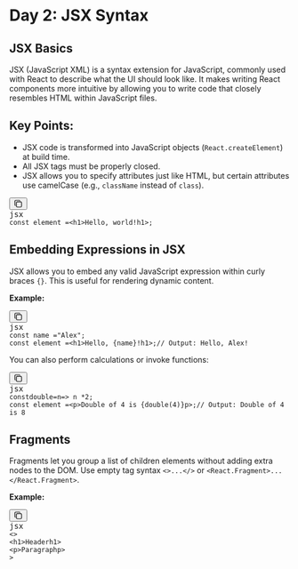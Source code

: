 # Day 2: JSX Syntax

## JSX Basics

JSX (JavaScript XML) is a syntax extension for JavaScript, commonly used with React to describe what the UI should look like. It makes writing React components more intuitive by allowing you to write code that closely resembles HTML within JavaScript files.

## Key Points:

* JSX code is transformed into JavaScript objects (`React.createElement`) at build time.
* All JSX tags must be properly closed.
* JSX allows you to specify attributes just like HTML, but certain attributes use camelCase (e.g., `className` instead of `class`).

<pre class="not-prose w-full rounded font-mono text-sm font-extralight"><div class="codeWrapper text-textMainDark selection:text-super selection:bg-super/10 bg-offset my-md relative flex flex-col rounded font-mono text-sm font-thin"><div class="translate-y-xs -translate-x-xs bottom-xl mb-xl sticky top-0 flex h-0 items-start justify-end"><button data-testid="copy-code-button" type="button" class="focus-visible:bg-offsetPlus dark:focus-visible:bg-offsetPlusDark hover:bg-offsetPlus text-textOff  hover:text-textMain dark:hover:bg-offsetPlusDark dark:hover:text-textMainDark font-sans focus:outline-none outline-none outline-transparent transition duration-300 ease-out font-sans  select-none items-center relative group/button  justify-center text-center items-center rounded-full cursor-pointer active:scale-[0.97] active:duration-150 active:ease-outExpo origin-center whitespace-nowrap inline-flex text-sm h-8 aspect-square"><div class="flex items-center min-w-0 font-medium gap-1.5 justify-center"><div class="flex shrink-0 items-center justify-center size-4"><svg xmlns="http://www.w3.org/2000/svg" width="16" height="16" viewBox="0 0 24 24" fill="none" stroke="currentColor" stroke-width="1.7999999999999998" stroke-linecap="round" stroke-linejoin="round" class="tabler-icon tabler-icon-copy "><path d="M7 7m0 2.667a2.667 2.667 0 0 1 2.667 -2.667h8.666a2.667 2.667 0 0 1 2.667 2.667v8.666a2.667 2.667 0 0 1 -2.667 2.667h-8.666a2.667 2.667 0 0 1 -2.667 -2.667z"></path><path d="M4.012 16.737a2.005 2.005 0 0 1 -1.012 -1.737v-10c0 -1.1 .9 -2 2 -2h10c.75 0 1.158 .385 1.5 1"></path></svg></div></div></button></div><div class="-mt-xl"><div><div data-testid="code-language-indicator" class="text-text-200 bg-background-300 py-xs px-sm inline-block rounded-br rounded-tl-[3px] font-thin">jsx</div></div><div class="pr-lg"><span><code><span><span class="token token">const</span><span> element </span><span class="token token operator">=</span><span></span><span class="token token punctuation"><</span><span class="token token">h1</span><span class="token token punctuation">></span><span class="token token plain-text">Hello, world!</span><span class="token token punctuation"></</span><span class="token token">h1</span><span class="token token punctuation">></span><span class="token token punctuation">;</span><span>
</span></span><span></span></code></span></div></div></div></pre>

## Embedding Expressions in JSX

JSX allows you to embed any valid JavaScript expression within curly braces `{}`. This is useful for rendering dynamic content.

**Example:**

<pre class="not-prose w-full rounded font-mono text-sm font-extralight"><div class="codeWrapper text-textMainDark selection:text-super selection:bg-super/10 bg-offset my-md relative flex flex-col rounded font-mono text-sm font-thin"><div class="translate-y-xs -translate-x-xs bottom-xl mb-xl sticky top-0 flex h-0 items-start justify-end"><button data-testid="copy-code-button" type="button" class="focus-visible:bg-offsetPlus dark:focus-visible:bg-offsetPlusDark hover:bg-offsetPlus text-textOff  hover:text-textMain dark:hover:bg-offsetPlusDark dark:hover:text-textMainDark font-sans focus:outline-none outline-none outline-transparent transition duration-300 ease-out font-sans  select-none items-center relative group/button  justify-center text-center items-center rounded-full cursor-pointer active:scale-[0.97] active:duration-150 active:ease-outExpo origin-center whitespace-nowrap inline-flex text-sm h-8 aspect-square"><div class="flex items-center min-w-0 font-medium gap-1.5 justify-center"><div class="flex shrink-0 items-center justify-center size-4"><svg xmlns="http://www.w3.org/2000/svg" width="16" height="16" viewBox="0 0 24 24" fill="none" stroke="currentColor" stroke-width="1.7999999999999998" stroke-linecap="round" stroke-linejoin="round" class="tabler-icon tabler-icon-copy "><path d="M7 7m0 2.667a2.667 2.667 0 0 1 2.667 -2.667h8.666a2.667 2.667 0 0 1 2.667 2.667v8.666a2.667 2.667 0 0 1 -2.667 2.667h-8.666a2.667 2.667 0 0 1 -2.667 -2.667z"></path><path d="M4.012 16.737a2.005 2.005 0 0 1 -1.012 -1.737v-10c0 -1.1 .9 -2 2 -2h10c.75 0 1.158 .385 1.5 1"></path></svg></div></div></button></div><div class="-mt-xl"><div><div data-testid="code-language-indicator" class="text-text-200 bg-background-300 py-xs px-sm inline-block rounded-br rounded-tl-[3px] font-thin">jsx</div></div><div class="pr-lg"><span><code><span><span class="token token">const</span><span> name </span><span class="token token operator">=</span><span></span><span class="token token">"Alex"</span><span class="token token punctuation">;</span><span>
</span></span><span><span></span><span class="token token">const</span><span> element </span><span class="token token operator">=</span><span></span><span class="token token punctuation"><</span><span class="token token">h1</span><span class="token token punctuation">></span><span class="token token plain-text">Hello, </span><span class="token token punctuation">{</span><span>name</span><span class="token token punctuation">}</span><span class="token token plain-text">!</span><span class="token token punctuation"></</span><span class="token token">h1</span><span class="token token punctuation">></span><span class="token token punctuation">;</span><span></span><span class="token token">// Output: Hello, Alex!</span><span>
</span></span><span></span></code></span></div></div></div></pre>

You can also perform calculations or invoke functions:

<pre class="not-prose w-full rounded font-mono text-sm font-extralight"><div class="codeWrapper text-textMainDark selection:text-super selection:bg-super/10 bg-offset my-md relative flex flex-col rounded font-mono text-sm font-thin"><div class="translate-y-xs -translate-x-xs bottom-xl mb-xl sticky top-0 flex h-0 items-start justify-end"><button data-testid="copy-code-button" type="button" class="focus-visible:bg-offsetPlus dark:focus-visible:bg-offsetPlusDark hover:bg-offsetPlus text-textOff  hover:text-textMain dark:hover:bg-offsetPlusDark dark:hover:text-textMainDark font-sans focus:outline-none outline-none outline-transparent transition duration-300 ease-out font-sans  select-none items-center relative group/button  justify-center text-center items-center rounded-full cursor-pointer active:scale-[0.97] active:duration-150 active:ease-outExpo origin-center whitespace-nowrap inline-flex text-sm h-8 aspect-square"><div class="flex items-center min-w-0 font-medium gap-1.5 justify-center"><div class="flex shrink-0 items-center justify-center size-4"><svg xmlns="http://www.w3.org/2000/svg" width="16" height="16" viewBox="0 0 24 24" fill="none" stroke="currentColor" stroke-width="1.7999999999999998" stroke-linecap="round" stroke-linejoin="round" class="tabler-icon tabler-icon-copy "><path d="M7 7m0 2.667a2.667 2.667 0 0 1 2.667 -2.667h8.666a2.667 2.667 0 0 1 2.667 2.667v8.666a2.667 2.667 0 0 1 -2.667 2.667h-8.666a2.667 2.667 0 0 1 -2.667 -2.667z"></path><path d="M4.012 16.737a2.005 2.005 0 0 1 -1.012 -1.737v-10c0 -1.1 .9 -2 2 -2h10c.75 0 1.158 .385 1.5 1"></path></svg></div></div></button></div><div class="-mt-xl"><div><div data-testid="code-language-indicator" class="text-text-200 bg-background-300 py-xs px-sm inline-block rounded-br rounded-tl-[3px] font-thin">jsx</div></div><div class="pr-lg"><span><code><span><span class="token token">const</span><span></span><span class="token token function-variable">double</span><span></span><span class="token token operator">=</span><span></span><span class="token token parameter">n</span><span></span><span class="token token operator">=></span><span> n </span><span class="token token operator">*</span><span></span><span class="token token">2</span><span class="token token punctuation">;</span><span>
</span></span><span><span></span><span class="token token">const</span><span> element </span><span class="token token operator">=</span><span></span><span class="token token punctuation"><</span><span class="token token">p</span><span class="token token punctuation">></span><span class="token token plain-text">Double of 4 is </span><span class="token token punctuation">{</span><span class="token token">double</span><span class="token token punctuation">(</span><span class="token token">4</span><span class="token token punctuation">)</span><span class="token token punctuation">}</span><span class="token token punctuation"></</span><span class="token token">p</span><span class="token token punctuation">></span><span class="token token punctuation">;</span><span></span><span class="token token">// Output: Double of 4 is 8</span><span>
</span></span><span></span></code></span></div></div></div></pre>

## Fragments

Fragments let you group a list of children elements without adding extra nodes to the DOM. Use empty tag syntax `<>...</>` or `<React.Fragment>...</React.Fragment>`.

**Example:**

<pre class="not-prose w-full rounded font-mono text-sm font-extralight"><div class="codeWrapper text-textMainDark selection:text-super selection:bg-super/10 bg-offset my-md relative flex flex-col rounded font-mono text-sm font-thin"><div class="translate-y-xs -translate-x-xs bottom-xl mb-xl sticky top-0 flex h-0 items-start justify-end"><button data-testid="copy-code-button" type="button" class="focus-visible:bg-offsetPlus dark:focus-visible:bg-offsetPlusDark hover:bg-offsetPlus text-textOff  hover:text-textMain dark:hover:bg-offsetPlusDark dark:hover:text-textMainDark font-sans focus:outline-none outline-none outline-transparent transition duration-300 ease-out font-sans  select-none items-center relative group/button  justify-center text-center items-center rounded-full cursor-pointer active:scale-[0.97] active:duration-150 active:ease-outExpo origin-center whitespace-nowrap inline-flex text-sm h-8 aspect-square"><div class="flex items-center min-w-0 font-medium gap-1.5 justify-center"><div class="flex shrink-0 items-center justify-center size-4"><svg xmlns="http://www.w3.org/2000/svg" width="16" height="16" viewBox="0 0 24 24" fill="none" stroke="currentColor" stroke-width="1.7999999999999998" stroke-linecap="round" stroke-linejoin="round" class="tabler-icon tabler-icon-copy "><path d="M7 7m0 2.667a2.667 2.667 0 0 1 2.667 -2.667h8.666a2.667 2.667 0 0 1 2.667 2.667v8.666a2.667 2.667 0 0 1 -2.667 2.667h-8.666a2.667 2.667 0 0 1 -2.667 -2.667z"></path><path d="M4.012 16.737a2.005 2.005 0 0 1 -1.012 -1.737v-10c0 -1.1 .9 -2 2 -2h10c.75 0 1.158 .385 1.5 1"></path></svg></div></div></button></div><div class="-mt-xl"><div><div data-testid="code-language-indicator" class="text-text-200 bg-background-300 py-xs px-sm inline-block rounded-br rounded-tl-[3px] font-thin">jsx</div></div><div class="pr-lg"><span><code><span><span class="token token punctuation"><</span><span class="token token punctuation">></span><span class="token token plain-text">
</span></span><span><span class="token token plain-text"></span><span class="token token punctuation"><</span><span class="token token">h1</span><span class="token token punctuation">></span><span class="token token plain-text">Header</span><span class="token token punctuation"></</span><span class="token token">h1</span><span class="token token punctuation">></span><span class="token token plain-text">
</span></span><span><span class="token token plain-text"></span><span class="token token punctuation"><</span><span class="token token">p</span><span class="token token punctuation">></span><span class="token token plain-text">Paragraph</span><span class="token token punctuation"></</span><span class="token token">p</span><span class="token token punctuation">></span><span class="token token plain-text">
</span></span><span><span class="token token plain-text"></span><span class="token token punctuation"></</span><span class="token token punctuation">></span><span>
</span></span><span></span></code></span></div></div></div></pre>
